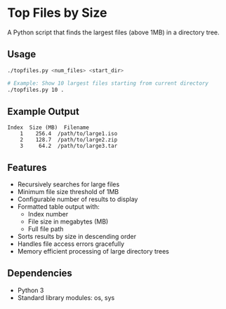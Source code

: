 # Top Files by Size

A Python script that finds the largest files (above 1MB) in a directory tree.

## Usage

```bash
./topfiles.py <num_files> <start_dir>

# Example: Show 10 largest files starting from current directory
./topfiles.py 10 .
```

## Example Output

```
Index  Size (MB)  Filename
    1    256.4  /path/to/large1.iso
    2    128.7  /path/to/large2.zip
    3     64.2  /path/to/large3.tar
```

## Features

- Recursively searches for large files
- Minimum file size threshold of 1MB
- Configurable number of results to display
- Formatted table output with:
  - Index number
  - File size in megabytes (MB)
  - Full file path
- Sorts results by size in descending order
- Handles file access errors gracefully
- Memory efficient processing of large directory trees

## Dependencies

- Python 3
- Standard library modules: os, sys